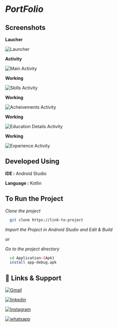 
# *PortFolio*




## Screenshots

**Laucher**

![Launcher](screenshots/Launcher.png)

**Activity**

![Main Activity](screenshots/MainActivity.png)

**Working**

![Skills Activity](screenshots/SkillsActivity.png)

**Working**

![Acheivements Activity](screenshots/AcheivementActivity.png)

**Working**

![Education Details Activity](screenshots/DetailsActivity.png)

**Working**

![Experience Activity](screenshots/ExperienceActivity.png)
## Developed Using

**IDE :** Android Studio

**Language :** Kotlin 



## To Run the Project

*Clone the project*

```bash
  git clone https://link-to-project

```
*Import the Project in Android Studio and Edit & Build*

*or*

*Go to the project directory*

```bash
  cd Application-(Apk)
  install app-debug.apk
```



## 🔗 Links & Support
[![Gmail](	https://img.shields.io/badge/Gmail-D14836?style=for-the-badge&logo=gmail&logoColor=white)](santhoshswamyv@gmail.com/)

[![linkedin](https://img.shields.io/badge/linkedin-0A66C2?style=for-the-badge&logo=linkedin&logoColor=white)](https://www.linkedin.com/in/santhosh-swamy-v-22ab6b234)

[![Instagram](https://img.shields.io/badge/Instagram-E4405F?style=for-the-badge&logo=instagram&logoColor=white)](sd._.sandy)

[![whatsapp](https://img.shields.io/badge/WhatsApp-25D366?style=for-the-badge&logo=whatsapp&logoColor=white)](+918754120190)

